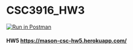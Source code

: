 # CSC3916_HW3

[![Run in Postman](https://run.pstmn.io/button.svg)](https://app.getpostman.com/run-collection/1f189fc0e095b16a65a0?action=collection%2Fimport#?env%5BCSCI3916_HW2%5D=W3sia2V5IjoiZWNob19ib2R5IiwidmFsdWUiOiIiLCJlbmFibGVkIjp0cnVlLCJ0eXBlIjoiZGVmYXVsdCIsInNlc3Npb25WYWx1ZSI6IiIsInNlc3Npb25JbmRleCI6MH0seyJrZXkiOiJ0b2tlbiIsInZhbHVlIjoiIiwiZW5hYmxlZCI6dHJ1ZSwidHlwZSI6ImRlZmF1bHQiLCJzZXNzaW9uVmFsdWUiOiJudWxsIiwic2Vzc2lvbkluZGV4IjoxfV0=)


#### HW5 https://mason-csc-hw5.herokuapp.com/